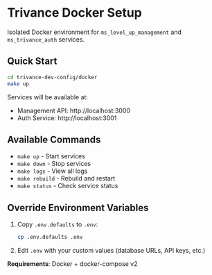 # Trivance Docker Setup

Isolated Docker environment for `ms_level_up_management` and `ms_trivance_auth` services.

## Quick Start

```bash
cd trivance-dev-config/docker
make up
```

Services will be available at:
- Management API: http://localhost:3000
- Auth Service: http://localhost:3001

## Available Commands

- `make up` - Start services
- `make down` - Stop services  
- `make logs` - View all logs
- `make rebuild` - Rebuild and restart
- `make status` - Check service status

## Override Environment Variables

1. Copy `.env.defaults` to `.env`:
   ```bash
   cp .env.defaults .env
   ```

2. Edit `.env` with your custom values (database URLs, API keys, etc.)

**Requirements**: Docker + docker-compose v2
